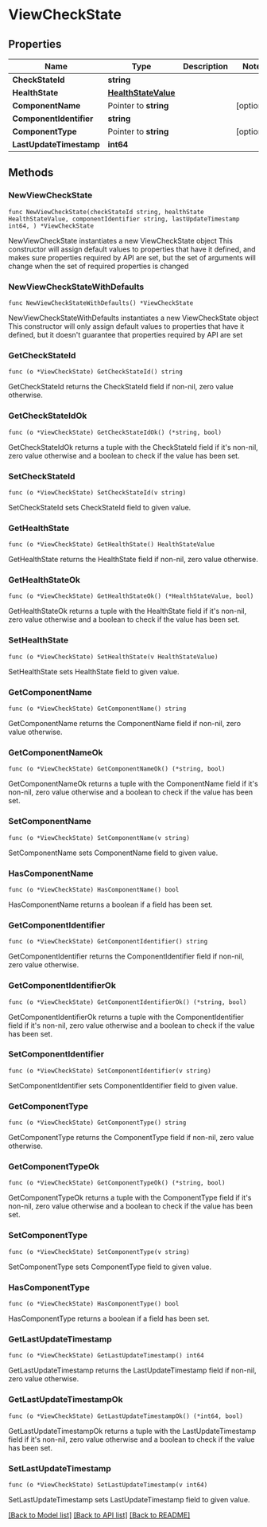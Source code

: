 # ViewCheckState

## Properties

Name | Type | Description | Notes
------------ | ------------- | ------------- | -------------
**CheckStateId** | **string** |  | 
**HealthState** | [**HealthStateValue**](HealthStateValue.md) |  | 
**ComponentName** | Pointer to **string** |  | [optional] 
**ComponentIdentifier** | **string** |  | 
**ComponentType** | Pointer to **string** |  | [optional] 
**LastUpdateTimestamp** | **int64** |  | 

## Methods

### NewViewCheckState

`func NewViewCheckState(checkStateId string, healthState HealthStateValue, componentIdentifier string, lastUpdateTimestamp int64, ) *ViewCheckState`

NewViewCheckState instantiates a new ViewCheckState object
This constructor will assign default values to properties that have it defined,
and makes sure properties required by API are set, but the set of arguments
will change when the set of required properties is changed

### NewViewCheckStateWithDefaults

`func NewViewCheckStateWithDefaults() *ViewCheckState`

NewViewCheckStateWithDefaults instantiates a new ViewCheckState object
This constructor will only assign default values to properties that have it defined,
but it doesn't guarantee that properties required by API are set

### GetCheckStateId

`func (o *ViewCheckState) GetCheckStateId() string`

GetCheckStateId returns the CheckStateId field if non-nil, zero value otherwise.

### GetCheckStateIdOk

`func (o *ViewCheckState) GetCheckStateIdOk() (*string, bool)`

GetCheckStateIdOk returns a tuple with the CheckStateId field if it's non-nil, zero value otherwise
and a boolean to check if the value has been set.

### SetCheckStateId

`func (o *ViewCheckState) SetCheckStateId(v string)`

SetCheckStateId sets CheckStateId field to given value.


### GetHealthState

`func (o *ViewCheckState) GetHealthState() HealthStateValue`

GetHealthState returns the HealthState field if non-nil, zero value otherwise.

### GetHealthStateOk

`func (o *ViewCheckState) GetHealthStateOk() (*HealthStateValue, bool)`

GetHealthStateOk returns a tuple with the HealthState field if it's non-nil, zero value otherwise
and a boolean to check if the value has been set.

### SetHealthState

`func (o *ViewCheckState) SetHealthState(v HealthStateValue)`

SetHealthState sets HealthState field to given value.


### GetComponentName

`func (o *ViewCheckState) GetComponentName() string`

GetComponentName returns the ComponentName field if non-nil, zero value otherwise.

### GetComponentNameOk

`func (o *ViewCheckState) GetComponentNameOk() (*string, bool)`

GetComponentNameOk returns a tuple with the ComponentName field if it's non-nil, zero value otherwise
and a boolean to check if the value has been set.

### SetComponentName

`func (o *ViewCheckState) SetComponentName(v string)`

SetComponentName sets ComponentName field to given value.

### HasComponentName

`func (o *ViewCheckState) HasComponentName() bool`

HasComponentName returns a boolean if a field has been set.

### GetComponentIdentifier

`func (o *ViewCheckState) GetComponentIdentifier() string`

GetComponentIdentifier returns the ComponentIdentifier field if non-nil, zero value otherwise.

### GetComponentIdentifierOk

`func (o *ViewCheckState) GetComponentIdentifierOk() (*string, bool)`

GetComponentIdentifierOk returns a tuple with the ComponentIdentifier field if it's non-nil, zero value otherwise
and a boolean to check if the value has been set.

### SetComponentIdentifier

`func (o *ViewCheckState) SetComponentIdentifier(v string)`

SetComponentIdentifier sets ComponentIdentifier field to given value.


### GetComponentType

`func (o *ViewCheckState) GetComponentType() string`

GetComponentType returns the ComponentType field if non-nil, zero value otherwise.

### GetComponentTypeOk

`func (o *ViewCheckState) GetComponentTypeOk() (*string, bool)`

GetComponentTypeOk returns a tuple with the ComponentType field if it's non-nil, zero value otherwise
and a boolean to check if the value has been set.

### SetComponentType

`func (o *ViewCheckState) SetComponentType(v string)`

SetComponentType sets ComponentType field to given value.

### HasComponentType

`func (o *ViewCheckState) HasComponentType() bool`

HasComponentType returns a boolean if a field has been set.

### GetLastUpdateTimestamp

`func (o *ViewCheckState) GetLastUpdateTimestamp() int64`

GetLastUpdateTimestamp returns the LastUpdateTimestamp field if non-nil, zero value otherwise.

### GetLastUpdateTimestampOk

`func (o *ViewCheckState) GetLastUpdateTimestampOk() (*int64, bool)`

GetLastUpdateTimestampOk returns a tuple with the LastUpdateTimestamp field if it's non-nil, zero value otherwise
and a boolean to check if the value has been set.

### SetLastUpdateTimestamp

`func (o *ViewCheckState) SetLastUpdateTimestamp(v int64)`

SetLastUpdateTimestamp sets LastUpdateTimestamp field to given value.



[[Back to Model list]](../README.md#documentation-for-models) [[Back to API list]](../README.md#documentation-for-api-endpoints) [[Back to README]](../README.md)



